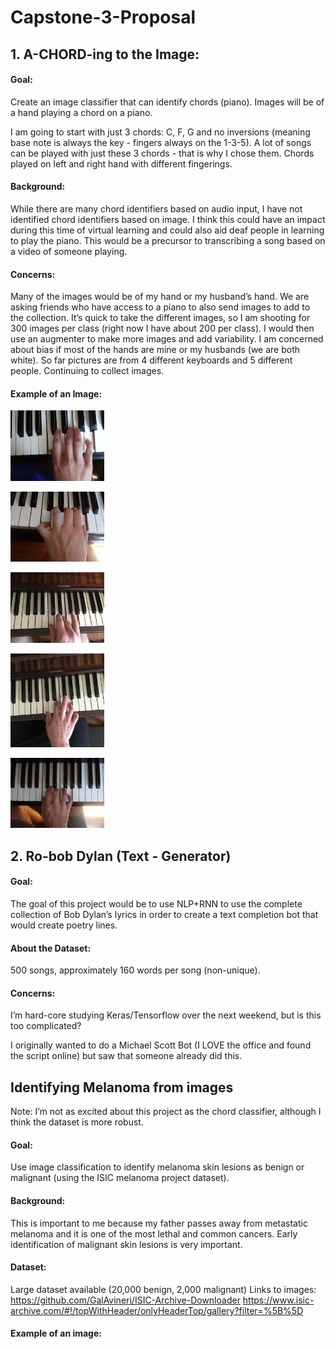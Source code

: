 # Capstone-3-Proposal



## 1. A-CHORD-ing to the Image: 
#### Goal: 
Create an image classifier that can identify chords (piano). Images will be of a hand playing a chord on a piano.

I am going to start with just 3 chords: C, F, G and no inversions (meaning base note is always the key - fingers always on the 1-3-5).  A lot of songs can be played with just these 3 chords - that is why I chose them.  Chords played on left and right hand with different fingerings.


#### Background: 
While there are many chord identifiers based on audio input, I have not identified chord identifiers based on image.  I think this could have an impact during this time of virtual learning and could also aid deaf people in learning to play the piano.  This would be a precursor to transcribing a song based on a video of someone playing.

#### Concerns: 
Many of the images would be of my hand or my husband’s hand.  We are asking friends who have access to a piano to also send images to add to the collection. It’s quick to take the different images, so I am shooting for 300 images per class (right now I have about 200 per class).  I would then use an augmenter to make more images and add variability.  I am concerned about bias if most of the hands are mine or my husbands (we are both white). So far pictures are from 4 different keyboards and 5 different people.  Continuing to collect images.

#### Example of an Image: 
<p align="left">
    <img src="data/C/20200905_134447.JPG" width='150'/>
</p>

<p align="left">
    <img src="data/C/20200905_140824.JPG" width='150'/>
</p>

<p align="left">
    <img src="data/C/IMG_0737.JPG" width='150'/>
</p>
<p align="left">
    <img src="data/C/IMG_0887.JPG" width='150'/>
</p>

<p align="left">
    <img src="data/C/20200905_141116.JPG" width='150'/>
</p>



## 2. Ro-bob Dylan (Text - Generator)
#### Goal: 
The goal of this project would be to use NLP+RNN to use the complete collection of Bob Dylan’s lyrics in order to create a text completion bot that would create poetry lines.

#### About the Dataset: 
500 songs, approximately 160 words per song (non-unique).  

#### Concerns: 
I’m hard-core studying Keras/Tensorflow over the next weekend, but is this too complicated?   

I originally wanted to do a Michael Scott Bot (I LOVE the office and found the script online) but saw that someone already did this. 


## Identifying Melanoma from images
Note: I’m not as excited about this project as the chord classifier, although I think the dataset is more robust.


#### Goal: 
Use image classification to identify melanoma skin lesions as benign or malignant 
(using the ISIC melanoma project dataset).  

#### Background: 
This is important to me because my father passes away from metastatic melanoma and it is one of the most lethal and common cancers.  Early identification of malignant skin lesions is very important.

#### Dataset: 
Large dataset available (20,000 benign, 2,000 malignant)
Links to images: https://github.com/GalAvineri/ISIC-Archive-Downloader
https://www.isic-archive.com/#!/topWithHeader/onlyHeaderTop/gallery?filter=%5B%5D

#### Example of an image: 




